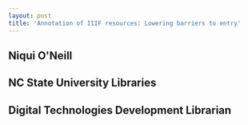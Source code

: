 ```yaml
---
layout: post
title: 'Annotation of IIIF resources: Lowering barriers to entry'
---
```


## Niqui O'Neill
## NC State University Libraries
## Digital Technologies Development Librarian
